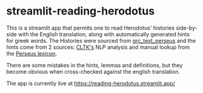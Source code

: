 # streamlit-reading-herodotus
This is a streamlit app that permits one to read Herodotus' histories side-by-side with the English translation, along with automatically generated hints for greek words. The Histories were sourced from [grc_text_perseus](https://github.com/cltk/grc_text_perseus) and the hints come from 2 sources: [CLTK's](http://cltk.org/) NLP analysis and manual lookup from the [Perseus lexicon](https://github.com/cltk/greek_lexica_perseus). 

There are some mistakes in the hints, lemmas and definitions, but they become obvious when cross-checked against the english translation. 

The app is currently live at https://reading-herodotus.streamlit.app/
